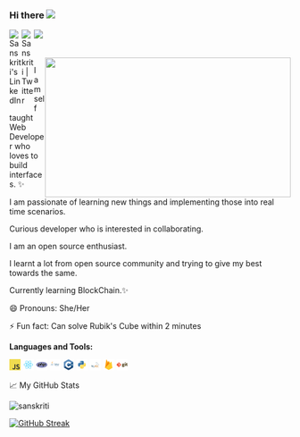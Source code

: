 ### Hi there <img src="https://media.giphy.com/media/hvRJCLFzcasrR4ia7z/giphy.gif" width="25px"><br>

<a href="https://www.linkedin.com/in/sanskruti-p-6a24b5167/">
  <img align="left" alt="Sanskriti's LinkedIn" width="22px" src="https://raw.githubusercontent.com/peterthehan/peterthehan/master/assets/linkedin.svg" />
</a>
<a href="https://twitter.com/Sanskru21418822">
  <img align="left" alt="Sanskriti | Twitter" width="22px" src="https://raw.githubusercontent.com/peterthehan/peterthehan/master/assets/twitter.svg" />
</a>

![](https://visitor-badge.glitch.me/badge?page_id=SanskrutiRP.SanskrutiRP)<br>

<br>
<img src="https://github.com/SanskrutiRP/SanskrutiRP/blob/main/my.gif" height = "250" width="440" align="right">

<!--**SanskrutiRP/SanskrutiRP** is a ✨ _special_ ✨ repository because its `README.md` (this file) appears on your GitHub profile.

Here are some ideas to get you started:-->
I am self taught Web Developer who loves to build interfaces. ✨

I am passionate of learning new things and implementing those into real time scenarios.

Curious developer who is interested in collaborating.

I am an open source enthusiast.

I learnt a lot from open source community and trying to give my best towards the same.

Currently learning BlockChain.✨


😄 Pronouns: She/Her

⚡ Fun fact: Can solve Rubik's Cube within 2 minutes


**Languages and Tools:**  

<code><img height="20" src="https://raw.githubusercontent.com/github/explore/80688e429a7d4ef2fca1e82350fe8e3517d3494d/topics/javascript/javascript.png"></code>
<code><img height="20" src="https://raw.githubusercontent.com/github/explore/80688e429a7d4ef2fca1e82350fe8e3517d3494d/topics/react/react.png"></code>
<code><img height="20" src="https://raw.githubusercontent.com/github/explore/5c058a388828bb5fde0bcafd4bc867b5bb3f26f3/topics/php/php.png"></code>
<code><img height="20" src="https://raw.githubusercontent.com/github/explore/80688e429a7d4ef2fca1e82350fe8e3517d3494d/topics/java/java.png"></code>
<code><img height="20" src="https://raw.githubusercontent.com/github/explore/80688e429a7d4ef2fca1e82350fe8e3517d3494d/topics/cpp/cpp.png"></code>
<code><img height="20" src="https://raw.githubusercontent.com/github/explore/80688e429a7d4ef2fca1e82350fe8e3517d3494d/topics/python/python.png"></code>
<code><img height="20" src="https://raw.githubusercontent.com/github/explore/80688e429a7d4ef2fca1e82350fe8e3517d3494d/topics/mysql/mysql.png"></code>
<code><img height="20" src="https://raw.githubusercontent.com/github/explore/80688e429a7d4ef2fca1e82350fe8e3517d3494d/topics/firebase/firebase.png"></code>
<code><img height="20" src="https://raw.githubusercontent.com/github/explore/80688e429a7d4ef2fca1e82350fe8e3517d3494d/topics/git/git.png"></code>


📈 My GitHub Stats

<img src="https://github-readme-stats.vercel.app/api?username=SanskrutiRP&show_icons=true&theme=gotham" alt="sanskriti" />
  
[![GitHub Streak](http://github-readme-streak-stats.herokuapp.com?user=Sanskrutirp&date_format=M%20j%5B%2C%20Y%5D&theme=dark)](https://git.io/streak-stats)
